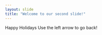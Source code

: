 ```yaml
---
layout: slide
title: "Welcome to our second slide!"
---
```

Happy Holidays
Use the left arrow to go back!
